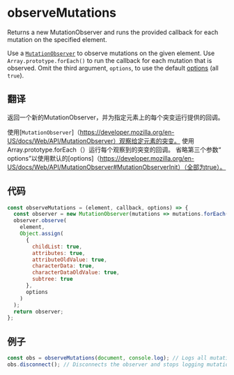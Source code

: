 # observeMutations

Returns a new MutationObserver and runs the provided callback for each mutation on the specified element.

Use a [`MutationObserver`](https://developer.mozilla.org/en-US/docs/Web/API/MutationObserver) to observe mutations on the given element.
Use `Array.prototype.forEach()` to run the callback for each mutation that is observed.
Omit the third argument, `options`, to use the default [options](https://developer.mozilla.org/en-US/docs/Web/API/MutationObserver#MutationObserverInit) (all `true`).

## 翻译

返回一个新的MutationObserver，并为指定元素上的每个突变运行提供的回调。

使用[`MutationObserver`]（https://developer.mozilla.org/en-US/docs/Web/API/MutationObserver）观察给定元素的突变。
使用Array.prototype.forEach（）运行每个观察到的突变的回调。
省略第三个参数“ options”以使用默认的[options]（https://developer.mozilla.org/en-US/docs/Web/API/MutationObserver#MutationObserverInit）（全部为true）。

## 代码

```js
const observeMutations = (element, callback, options) => {
  const observer = new MutationObserver(mutations => mutations.forEach(m => callback(m)));
  observer.observe(
    element,
    Object.assign(
      {
        childList: true,
        attributes: true,
        attributeOldValue: true,
        characterData: true,
        characterDataOldValue: true,
        subtree: true
      },
      options
    )
  );
  return observer;
};
```

## 例子

```js
const obs = observeMutations(document, console.log); // Logs all mutations that happen on the page
obs.disconnect(); // Disconnects the observer and stops logging mutations on the page
```
